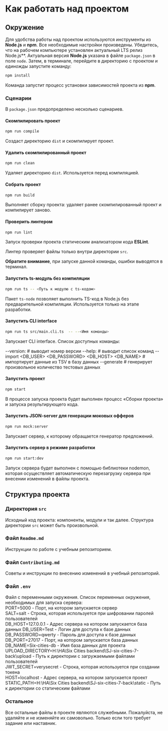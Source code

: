 # Как работать над проектом

## Окружение

Для удобства работы над проектом используются инструменты из **Node.js** и **npm**. Все необходимые настройки произведены. Убедитесь, что на рабочем компьютере установлен актуальный LTS релиз Node.js**. Актуальная версия **Node.js** указана в файле `package.json` в поле `node`. Затем, в терминале, перейдите в директорию с проектом и _единожды_ запустите команду:

```bash
npm install
```

Команда запустит процесс установки зависимостей проекта из **npm**.

### Сценарии

В `package.json` предопределено несколько сценариев.

#### Скомпилировать проект

```bash
npm run compile
```

Создаст директорию `dist` и скомпилирует проект.

#### Удалить скомпилированный проект

```bash
npm run clean
```

Удаляет директорию `dist`. Используется перед компиляцией.

#### Собрать проект

```bash
npm run build
```

Выполняет сборку проекта: удаляет ранее скомпилированный проект и компилирует заново.

#### Проверить линтером

```bash
npm run lint
```

Запуск проверки проекта статическим анализатором кода **ESLint**.

Линтер проверяет файлы только внутри директории `src`.

**Обратите внимание**, при запуске данной команды, ошибки выводятся в терминал.

#### Запустить ts-модуль без компиляции

```bash
npm run ts -- <Путь к модулю с ts-кодом>
```

Пакет `ts-node` позволяет выполнить TS-код в Node.js без предварительной компиляции. Используется только на этапе разработки.

#### Запустить CLI interface

```bash
npm run ts src/main.cli.ts  -- --<Имя команды> 
```

Запускает CLI interface.  Список доступных команды:

 --version:                   # выводит номер версии
 --help:                      # выводит список команд
 --import <path> <DB_USER> <DB_PASSWORD> <DB_HOST> <DB_NAME> <SECRET>  # импортирует данные из TSV в базу данных
 --generate <n> <path> <url>  # генерирует произвольное количество тестовых данных

#### Запустить проект

```bash
npm start
```

В процессе запуска проекта будет выполнен процесс «Сборки проекта» и запуска результирующего кода.

#### Запустить JSON-server для генерации моковых офферов

```bash
npm run mock:server
```

Запускает сервер, к которому обращается генератор предложений.

#### Запустить сервер в режиме разработки 

```bash
npm run start:dev
```

Запуск сервера будет выполнен с помощью библиотеки nodemon, которая осуществляет автоматическую перезагрузку сервера при внесении изменений в файлы проекта.

## Структура проекта

### Директория `src`

Исходный код проекта: компоненты, модули и так далее. Структура директории `src` может быть произвольной.

### Файл `Readme.md`

Инструкции по работе с учебным репозиторием.

### Файл `Contributing.md`

Советы и инструкции по внесению изменений в учебный репозиторий.

### Файл `.env`

Файл с переменными окружения. Список переменных окружения, необходимых для запуска сервера:  
PORT=5000 - Порт, на котором запускается сервер  
SALT=salt - Строка, которая используется при шифровании паролей пользователей  
DB_HOST=127.0.0.1 - Адрес сервера на котором запускается база данных
DB_USER=Test - Логин для доступа к базе данных
DB_PASSWORD=qwerty - Пароль для доступа к базе данных  
DB_PORT=27017 - Порт, на котором запускается база данных  
DB_NAME=Six-cities-db - Имя база данных для проекта  
UPLOAD_DIRECTORY=H:\HA\Six Cities backend\SJ-six-cities-7-back\upload - Путь к директории с загружаемыми файлами пользователей   
JWT_SECRET=verysecret - Строка, которая используется при создании токена  
HOST=localhost - Адрес сервера, на котором запускается проект
STATIC_PATH=H:\HA\Six Cities backend\SJ-six-cities-7-back\static - Путь к директории со статическим файлами

### Остальное

Все остальные файлы в проекте являются служебными. Пожалуйста, не удаляйте и не изменяйте их самовольно. Только если того требует задание или наставник.
